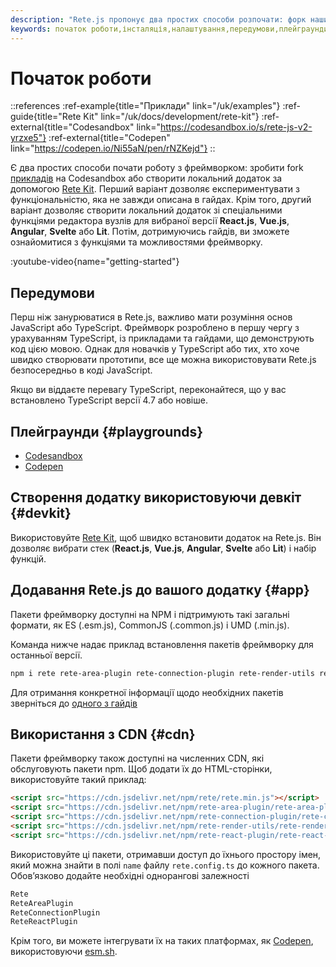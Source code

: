 ```yaml
---
description: "Rete.js пропонує два простих способи розпочати: форк наших прикладів на Codesandbox або створення локального додатку за допомогою Rete Kit. Дотримуйтеся наших гайдів, щоб ознайомитися з нашими функціями та можливостями"
keywords: початок роботи,інсталяція,налаштування,передумови,плейграунди, форк,rete kit
---
```


# Початок роботи

::references
:ref-example{title="Приклади" link="/uk/examples"}
:ref-guide{title="Rete Kit" link="/uk/docs/development/rete-kit"}
:ref-external{title="Codesandbox" link="https://codesandbox.io/s/rete-js-v2-yrzxe5"}
:ref-external{title="Codepen" link="https://codepen.io/Ni55aN/pen/rNZKejd"}
::

Є два простих способи почати роботу з фреймворком: зробити fork [прикладів](/uk/examples) на Codesandbox або створити локальний додаток за допомогою [Rete Kit](/uk/docs/development/rete-kit). Перший варіант дозволяє експериментувати з функціональністю, яка не завжди описана в гайдах. Крім того, другий варіант дозволяє створити локальний додаток зі спеціальними функціями редактора вузлів для вибраної версії **React.js**, **Vue.js**, **Angular**, **Svelte** або **Lit**. Потім, дотримуючись гайдів, ви зможете ознайомитися з функціями та можливостями фреймворку.

:youtube-video{name="getting-started"}

## Передумови

Перш ніж занурюватися в Rete.js, важливо мати розуміння основ JavaScript або TypeScript. Фреймворк розроблено в першу чергу з урахуванням TypeScript, із прикладами та гайдами, що демонструють код цією мовою. Однак для новачків у TypeScript або тих, хто хоче швидко створювати прототипи, все ще можна використовувати Rete.js безпосередньо в коді JavaScript.

Якщо ви віддаєте перевагу TypeScript, переконайтеся, що у вас встановлено TypeScript версії 4.7 або новіше.

## Плейграунди {#playgrounds}

- [Codesandbox](https://codesandbox.io/s/rete-js-v2-yrzxe5)
- [Codepen](https://codepen.io/Ni55aN/pen/rNZKejd)

## Створення додатку використовуючи девкіт {#devkit}

Використовуйте [Rete Kit](/uk/docs/development/rete-kit), щоб швидко встановити додаток на Rete.js. Він дозволяє вибрати стек (**React.js**, **Vue.js**, **Angular**, **Svelte** або **Lit**) і набір функцій.

## Додавання Rete.js до вашого додатку {#app}

Пакети фреймворку доступні на NPM і підтримують такі загальні формати, як ES (.esm.js), CommonJS (.common.js) і UMD (.min.js).

Команда нижче надає приклад встановлення пакетів фреймворку для останньої версії.

```bash
npm i rete rete-area-plugin rete-connection-plugin rete-render-utils rete-react-plugin react react-dom
```

Для отримання конкретної інформації щодо необхідних пакетів зверніться до [одного з гайдів](/uk/docs/guides/basic)


## Використання з CDN {#cdn}

Пакети фреймворку також доступні на численних CDN, які обслуговують пакети npm. Щоб додати їх до HTML-сторінки, використовуйте такий приклад:

```html
<script src="https://cdn.jsdelivr.net/npm/rete/rete.min.js"></script>
<script src="https://cdn.jsdelivr.net/npm/rete-area-plugin/rete-area-plugin.min.js"></script>
<script src="https://cdn.jsdelivr.net/npm/rete-connection-plugin/rete-connection-plugin.min.js"></script>
<script src="https://cdn.jsdelivr.net/npm/rete-render-utils/rete-render-utils.min.js"></script>
<script src="https://cdn.jsdelivr.net/npm/rete-react-plugin/rete-react-plugin.min.js"></script>
```

Використовуйте ці пакети, отримавши доступ до їхнього простору імен, який можна знайти в полі `name` файлу `rete.config.ts` до кожного пакета. Обов’язково додайте необхідні однорангові залежності

```js
Rete
ReteAreaPlugin
ReteConnectionPlugin
ReteReactPlugin
```

Крім того, ви можете інтегрувати їх на таких платформах, як [Codepen](https://codepen.io), використовуючи [esm.sh](https://esm.sh).
